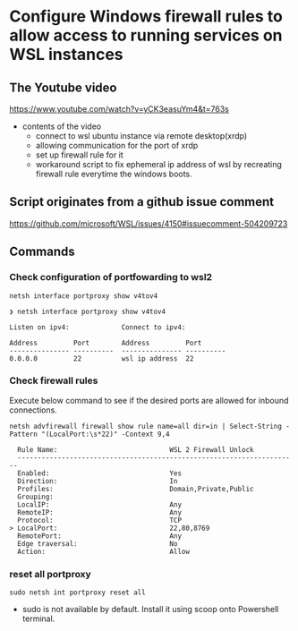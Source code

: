 # Configure Windows firewall rules to allow access to running services on WSL instances

## The Youtube video

https://www.youtube.com/watch?v=yCK3easuYm4&t=763s

- contents of the video
  - connect to wsl ubuntu instance via remote desktop(xrdp)
  - allowing communication for the port of xrdp
  - set up firewall rule for it
  - workaround script to fix ephemeral ip address of wsl by recreating firewall rule everytime the windows boots.

## Script originates from a github issue comment

https://github.com/microsoft/WSL/issues/4150#issuecomment-504209723

## Commands

### Check configuration of portfowarding to wsl2

```
netsh interface portproxy show v4tov4
```

```
❯ netsh interface portproxy show v4tov4

Listen on ipv4:             Connect to ipv4:

Address         Port        Address         Port
--------------- ----------  --------------- ----------
0.0.0.0         22          wsl ip address  22
```

### Check firewall rules

Execute below command to see if the desired ports are allowed for inbound connections.

```
netsh advfirewall firewall show rule name=all dir=in | Select-String -Pattern "(LocalPort:\s*22)" -Context 9,4

  Rule Name:                            WSL 2 Firewall Unlock
  ----------------------------------------------------------------------
  Enabled:                              Yes
  Direction:                            In
  Profiles:                             Domain,Private,Public
  Grouping:
  LocalIP:                              Any
  RemoteIP:                             Any
  Protocol:                             TCP
> LocalPort:                            22,80,8769
  RemotePort:                           Any
  Edge traversal:                       No
  Action:                               Allow
```

### reset all portproxy

```
sudo netsh int portproxy reset all
```

- sudo is not available by default. Install it using scoop onto Powershell terminal.
